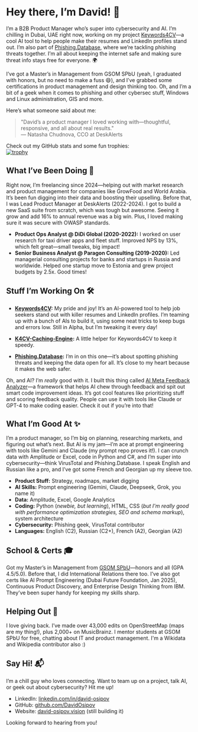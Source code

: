 # Hey there, I’m David! 👋

I’m a B2B Product Manager who’s super into cybersecurity and AI. I’m chilling in Dubai, UAE right now, working on my project [Keywords4CV](https://github.com/DavidOsipov/Keywords4CV)—a cool AI tool to help people make their resumes and LinkedIn profiles stand out. I’m also part of [Phishing.Database](https://github.com/Phishing-Database/Phishing.Database), where we’re tackling phishing threats together. I’m all about keeping the internet safe and making sure threat info stays free for everyone. 🌍

I’ve got a Master’s in Management from GSOM SPbU (yeah, I graduated with honors, but no need to make a fuss 😄), and I’ve grabbed some certifications in product management and design thinking too. Oh, and I’m a bit of a geek when it comes to phishing and other cybersec stuff, Windows and Linux administration, GIS and more.

Here’s what someone said about me:  
> "David’s a product manager I loved working with—thoughtful, responsive, and all about real results."  
> — Natasha Chudnova, CCO at DeskAlerts  

Check out my GitHub stats and some fun trophies:  
[![trophy](https://github-profile-trophy.vercel.app/?username=DavidOsipov&theme=tokyonight)](https://github.com/ryo-ma/github-profile-trophy)

## What I’ve Been Doing 💼

Right now, I’m freelancing since 2024—helping out with market research and product management for companies like GrowFood and World Arabia. It’s been fun digging into their data and boosting their upselling. Before that, I was Lead Product Manager at DeskAlerts (2022-2024). I got to build a new SaaS suite from scratch, which was tough but awesome. Seeing it grow and add 16% to annual revenue was a big win. Plus, I loved making sure it was secure with OWASP standards.

- **Product Ops Analyst @ DiDi Global (2020-2022):** I worked on user research for taxi driver apps and fleet stuff. Improved NPS by 13%, which felt great—small tweaks, big impact!  
- **Senior Business Analyst @ Paragon Consulting (2019-2020):** Led managerial consulting projects for banks and startups in Russia and worldwide. Helped one startup move to Estonia and grew project budgets by 2.5x. Good times!

## Stuff I’m Working On 🛠️

- **[Keywords4CV](https://github.com/DavidOsipov/Keywords4CV):** My pride and joy! It’s an AI-powered tool to help job seekers stand out with killer resumes and LinkedIn profiles. I’m teaming up with a bunch of AIs to build it, using some neat tricks to keep bugs and errors low. Still in Alpha, but I’m tweaking it every day!
- **[K4CV-Caching-Engine](https://github.com/DavidOsipov/K4CV-Caching-Engine):** A little helper for Keywords4CV to keep it speedy.

- **[Phishing.Database](https://github.com/Phishing-Database/Phishing.Database):** I’m in on this one—it’s about spotting phishing threats and keeping the data open for all. It’s close to my heart because it makes the web safer.

Oh, and AI? I’m *really* good with it. I built this thing called [AI Meta Feedback Analyzer](https://github.com/DavidOsipov/AI-Meta-Feedback-Analyzer-for-Code-Improvements)—a framework that helps AI chew through feedback and spit out smart code improvement ideas. It’s got cool features like prioritizing stuff and scoring feedback quality. People can use it with tools like Claude or GPT-4 to make coding easier. Check it out if you’re into that!

## What I’m Good At ✨

I’m a product manager, so I’m big on planning, researching markets, and figuring out what’s next. But AI is my jam—I’m ace at prompt engineering with tools like Gemini and Claude (my prompt repo proves it!). I can crunch data with Amplitude or Excel, code in Python and C#, and I’m super into cybersecurity—think VirusTotal and Phishing.Database. I speak English and Russian like a pro, and I’ve got some French and Georgian up my sleeve too.

- **Product Stuff:** Strategy, roadmaps, market digging  
- **AI Skills:** Prompt engineering (Gemini, Claude, Deepseek, Grok, you name it)  
- **Data:** Amplitude, Excel, Google Analytics  
- **Coding:** Python (*newbie, but learning*), HTML, CSS (*but I'm really good with performance optimization strategies, SEO and schema markup*), system architecture
- **Cybersecurity:** Phishing geek, VirusTotal contributor  
- **Languages:** English (C2), Russian (C2+), French (A2), Georgian (A2)  

## School & Certs 🎓

Got my Master’s in Management from [GSOM SPbU](https://gsom.spbu.ru/en/)—honors and all (GPA 4.5/5.0). Before that, I did International Relations there too. I’ve also got certs like AI Prompt Engineering (Dubai Future Foundation, Jan 2025), Continuous Product Discovery, and Enterprise Design Thinking from IBM. They’ve been super handy for keeping my skills sharp.

## Helping Out 🌟

I love giving back. I’ve made over 43,000 edits on OpenStreetMap (maps are my thing!), plus 2,000+ on MusicBrainz. I mentor students at GSOM SPbU for free, chatting about IT and product management. I'm a Wikidata and Wikipedia contributor also :) 

## Say Hi! 📬

I’m a chill guy who loves connecting. Want to team up on a project, talk AI, or geek out about cybersecurity? Hit me up!  
- LinkedIn: [linkedin.com/in/david-osipov](https://linkedin.com/in/david-osipov)  
- GitHub: [github.com/DavidOsipov](https://github.com/DavidOsipov)  
- Website: [david-osipov.vision](https://david-osipov.vision) (still building it) 

Looking forward to hearing from you!
